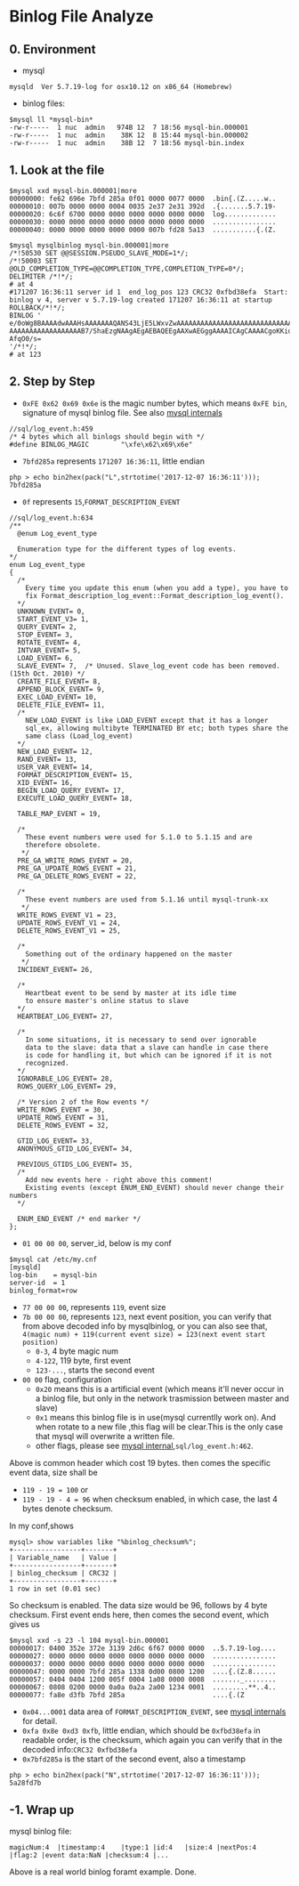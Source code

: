# Binlog File Analyze

## 0. Environment
- mysql

```
mysqld  Ver 5.7.19-log for osx10.12 on x86_64 (Homebrew)
```

- binlog files: 

```
$mysql ll *mysql-bin*
-rw-r-----  1 nuc  admin   974B 12  7 18:56 mysql-bin.000001
-rw-r-----  1 nuc  admin    38K 12  8 15:44 mysql-bin.000002
-rw-r-----  1 nuc  admin    38B 12  7 18:56 mysql-bin.index
```

## 1. Look at the file
```
$mysql xxd mysql-bin.000001|more
00000000: fe62 696e 7bfd 285a 0f01 0000 0077 0000  .bin{.(Z.....w..
00000010: 007b 0000 0000 0004 0035 2e37 2e31 392d  .{.......5.7.19-
00000020: 6c6f 6700 0000 0000 0000 0000 0000 0000  log.............
00000030: 0000 0000 0000 0000 0000 0000 0000 0000  ................
00000040: 0000 0000 0000 0000 0000 007b fd28 5a13  ...........{.(Z.
```
```
$mysql mysqlbinlog mysql-bin.000001|more
/*!50530 SET @@SESSION.PSEUDO_SLAVE_MODE=1*/;
/*!50003 SET @OLD_COMPLETION_TYPE=@@COMPLETION_TYPE,COMPLETION_TYPE=0*/;
DELIMITER /*!*/;
# at 4
#171207 16:36:11 server id 1  end_log_pos 123 CRC32 0xfbd38efa  Start: binlog v 4, server v 5.7.19-log created 171207 16:36:11 at startup
ROLLBACK/*!*/;
BINLOG '
e/0oWg8BAAAAdwAAAHsAAAAAAAQANS43LjE5LWxvZwAAAAAAAAAAAAAAAAAAAAAAAAAAAAAAAAAA
AAAAAAAAAAAAAAAAAAB7/ShaEzgNAAgAEgAEBAQEEgAAXwAEGggAAAAICAgCAAAACgoKKioAEjQA
AfqO0/s=
'/*!*/;
# at 123
```

## 2. Step by Step

- `0xFE 0x62 0x69 0x6e` is the magic number bytes, which means `0xFE bin`, signature of mysql binlog file. See also [mysql internals](https://dev.mysql.com/doc/internals/en/binary-log-structure-and-contents.html)

```
//sql/log_event.h:459
/* 4 bytes which all binlogs should begin with */
#define BINLOG_MAGIC        "\xfe\x62\x69\x6e"
```

- `7bfd285a` represents `171207 16:36:11`, little endian

```
php > echo bin2hex(pack("L",strtotime('2017-12-07 16:36:11')));
7bfd285a
```

- `0f` represents `15`,`FORMAT_DESCRIPTION_EVENT`

```
//sql/log_event.h:634
/**
  @enum Log_event_type

  Enumeration type for the different types of log events.
*/
enum Log_event_type
{
  /*
    Every time you update this enum (when you add a type), you have to
    fix Format_description_log_event::Format_description_log_event().
  */
  UNKNOWN_EVENT= 0,
  START_EVENT_V3= 1,
  QUERY_EVENT= 2,
  STOP_EVENT= 3,
  ROTATE_EVENT= 4,
  INTVAR_EVENT= 5,
  LOAD_EVENT= 6,
  SLAVE_EVENT= 7,  /* Unused. Slave_log_event code has been removed. (15th Oct. 2010) */
  CREATE_FILE_EVENT= 8,
  APPEND_BLOCK_EVENT= 9,
  EXEC_LOAD_EVENT= 10,
  DELETE_FILE_EVENT= 11,
  /*
    NEW_LOAD_EVENT is like LOAD_EVENT except that it has a longer
    sql_ex, allowing multibyte TERMINATED BY etc; both types share the
    same class (Load_log_event)
  */
  NEW_LOAD_EVENT= 12,
  RAND_EVENT= 13,
  USER_VAR_EVENT= 14,
  FORMAT_DESCRIPTION_EVENT= 15,
  XID_EVENT= 16,
  BEGIN_LOAD_QUERY_EVENT= 17,
  EXECUTE_LOAD_QUERY_EVENT= 18,

  TABLE_MAP_EVENT = 19,

  /*
    These event numbers were used for 5.1.0 to 5.1.15 and are
    therefore obsolete.
   */
  PRE_GA_WRITE_ROWS_EVENT = 20,
  PRE_GA_UPDATE_ROWS_EVENT = 21,
  PRE_GA_DELETE_ROWS_EVENT = 22,

  /*
    These event numbers are used from 5.1.16 until mysql-trunk-xx
   */
  WRITE_ROWS_EVENT_V1 = 23,
  UPDATE_ROWS_EVENT_V1 = 24,
  DELETE_ROWS_EVENT_V1 = 25,

  /*
    Something out of the ordinary happened on the master
   */
  INCIDENT_EVENT= 26,

  /*
    Heartbeat event to be send by master at its idle time 
    to ensure master's online status to slave 
  */
  HEARTBEAT_LOG_EVENT= 27,

  /*
    In some situations, it is necessary to send over ignorable
    data to the slave: data that a slave can handle in case there
    is code for handling it, but which can be ignored if it is not
    recognized.
  */
  IGNORABLE_LOG_EVENT= 28,
  ROWS_QUERY_LOG_EVENT= 29,

  /* Version 2 of the Row events */
  WRITE_ROWS_EVENT = 30,
  UPDATE_ROWS_EVENT = 31,
  DELETE_ROWS_EVENT = 32,

  GTID_LOG_EVENT= 33,
  ANONYMOUS_GTID_LOG_EVENT= 34,

  PREVIOUS_GTIDS_LOG_EVENT= 35,
  /*
    Add new events here - right above this comment!
    Existing events (except ENUM_END_EVENT) should never change their numbers
  */

  ENUM_END_EVENT /* end marker */
};
```

- `01 00 00 00`, server_id, below is my conf

```
$mysql cat /etc/my.cnf
[mysqld]
log-bin    = mysql-bin
server-id  = 1
binlog_format=row
``` 

- `77 00 00 00`, represents `119`, event size
- `7b 00 00 00`, represents `123`, next event position, you can verify that from above decoded info by mysqlbinlog, or you  can also see that, `4(magic num) + 119(current event size) = 123(next event start position)`
	- `0-3`, 4 byte magic num
	- `4-122`, 119 byte, first event
	- `123-...`, starts the second event 	
- `00 00` flag, configuration
	- `0x20` means this is a artificial event (which means it'll never occur in a binlog file, but only in the network trasmission between master and slave)
	- `0x1` means this binlog file is in use(mysql currentlly work on). And when rotate to a new file ,this flag will be clear.This is the only case that mysql will overwrite a written file.
	- other flags, please see [mysql internal](https://dev.mysql.com/doc/internals/en/event-flags.html),`sql/log_event.h:462`.

Above is common header which cost 19 bytes. then comes the specific event data, size shall be

- `119 - 19 = 100` or
- `119 - 19 - 4 = 96` when checksum enabled, in which case, the last 4 bytes denote checksum.


In my conf,shows

```
mysql> show variables like "%binlog_checksum%";
+-----------------+-------+
| Variable_name   | Value |
+-----------------+-------+
| binlog_checksum | CRC32 |
+-----------------+-------+
1 row in set (0.01 sec)
```
So checksum is enabled. The data size would be 96, follows by 4 byte checksum. First event ends here, then comes the second event, which gives us

```
$mysql xxd -s 23 -l 104 mysql-bin.000001
00000017: 0400 352e 372e 3139 2d6c 6f67 0000 0000  ..5.7.19-log....
00000027: 0000 0000 0000 0000 0000 0000 0000 0000  ................
00000037: 0000 0000 0000 0000 0000 0000 0000 0000  ................
00000047: 0000 0000 7bfd 285a 1338 0d00 0800 1200  ....{.(Z.8......
00000057: 0404 0404 1200 005f 0004 1a08 0000 0008  ......._........
00000067: 0808 0200 0000 0a0a 0a2a 2a00 1234 0001  .........**..4..
00000077: fa8e d3fb 7bfd 285a                      ....{.(Z
```

- `0x04...0001` data area of `FORMAT_DESCRIPTION_EVENT`, see [mysql internals](https://dev.mysql.com/doc/internals/en/event-data-for-specific-event-types.html) for detail.
- `0xfa 0x8e 0xd3 0xfb`, little endian, which should be `0xfbd38efa` in readable order, is the checksum, which again you can verify that in the decoded info:`CRC32 0xfbd38efa`
- `0x7bfd285a` is the start of the second event, also a timestamp
```
php > echo bin2hex(pack("N",strtotime('2017-12-07 16:36:11')));
5a28fd7b
```

## -1. Wrap up
mysql binlog file:

```
magicNum:4	|timestamp:4	|type:1	|id:4	|size:4	|nextPos:4	|flag:2	|event data:NaN	|checksum:4	|...
```

Above is a real world binlog foramt example.
Done.


